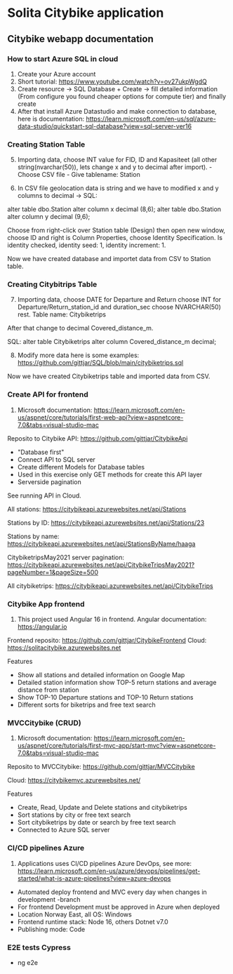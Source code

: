 # Solita Citybike application
## Citybike webapp documentation

### How to start Azure SQL in cloud

1. Create your Azure account
2. Short tutorial: https://www.youtube.com/watch?v=ov27ukpWgdQ
3. Create resource -> SQL Database + Create -> fill detailed information (From configure you found cheaper options for compute tier) and finally create
4. After that install Azure Datastudio and make connection to database, here is documentation:
https://learn.microsoft.com/en-us/sql/azure-data-studio/quickstart-sql-database?view=sql-server-ver16


### Creating Station Table

5. Importing data, choose INT value for FID, ID and Kapasiteet (all other string(nvarchar(50)), lets change x and y to decimal after import).
        - Choose CSV file
        - Give tablename: Station

6. In CSV file geolocation data is string and we have to modified x and y columns to decimal -> SQL:

alter table dbo.Station alter column x decimal (8,6);
        alter table dbo.Station alter column y decimal (9,6);

Choose from right-click over Station table (Design) then open new window, choose ID and right is Column Properties, choose Identity Specification. Is identity checked, identity seed: 1, identity increment: 1.

Now we have created database and importet data from CSV to Station table.

### Creating Citybitrips Table

7. Importing data, choose DATE for Departure and Return
choose INT for Departure/Return_station_id and duration_sec
        choose NVARCHAR(50) rest. Table name: Citybiketrips
        
After that change to decimal Covered_distance_m.

SQL: alter table Citybiketrips alter column Covered_distance_m decimal;

8. Modify more data here is some examples: https://github.com/gittjar/SQL/blob/main/citybiketrips.sql

Now we have created Citybiketrips table and imported data from CSV.

### Create API for frontend

1. Microsoft documentation:
        https://learn.microsoft.com/en-us/aspnet/core/tutorials/first-web-api?view=aspnetcore-7.0&tabs=visual-studio-mac

Reposito to Citybike API:  https://github.com/gittjar/CitybikeApi

- "Database first"
- Connect API to SQL server
- Create different Models for Database tables
- Used in this exercise only GET methods for create this API layer
- Serverside pagination

See running API in Cloud.

All stations:
        https://citybikeapi.azurewebsites.net/api/Stations

Stations by ID:
        https://citybikeapi.azurewebsites.net/api/Stations/23

Stations by name:
        https://citybikeapi.azurewebsites.net/api/StationsByName/haaga

CitybiketripsMay2021 server pagination:
        https://citybikeapi.azurewebsites.net/api/CitybikeTripsMay2021?pageNumber=1&pageSize=500

All citybiketrips:
        https://citybikeapi.azurewebsites.net/api/CitybikeTrips

### Citybike App frontend

1. This project used Angular 16 in frontend. 
        Angular documentation: https://angular.io

Frontend reposito:
        https://github.com/gittjar/CitybikeFrontend
 Cloud:
        https://solitacitybike.azurewebsites.net

Features

- Show all stations and detailed information on Google Map
- Detailed station information show TOP-5 return stations and average distance from station
- Show TOP-10 Departure stations and TOP-10 Return stations
- Different sorts for biketrips and free text search

### MVCCitybike (CRUD)

1. Microsoft documentation:
        https://learn.microsoft.com/en-us/aspnet/core/tutorials/first-mvc-app/start-mvc?view=aspnetcore-7.0&tabs=visual-studio-mac

Reposito to MVCCitybike:
        https://github.com/gittjar/MVCCitybike

Cloud:
        https://citybikemvc.azurewebsites.net/

Features

- Create, Read, Update and Delete stations and citybiketrips
- Sort stations by city or free text search
- Sort citybiketrips by date or search by free text search
- Connected to Azure SQL server

### CI/CD pipelines Azure

1. Applications uses CI/CD pipelines Azure DevOps, see more: https://learn.microsoft.com/en-us/azure/devops/pipelines/get-started/what-is-azure-pipelines?view=azure-devops

- Automated deploy frontend and MVC every day when changes in development -branch
- For frontend Development must be approved in Azure when deployed
- Location Norway East, all OS: Windows
- Frontend runtime stack: Node 16, others Dotnet v7.0
- Publishing mode: Code

### E2E tests Cypress

- ng e2e